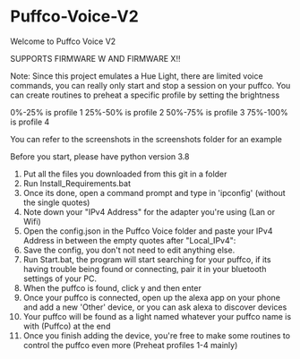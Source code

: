 # Puffco-Voice-V2

Welcome to Puffco Voice V2

SUPPORTS FIRMWARE W AND FIRMWARE X!!

Note: Since this project emulates a Hue Light, there are limited voice commands, you can really only start and stop a session on your puffco.
You can create routines to preheat a specific profile by setting the brightness

0%-25% is profile 1
25%-50% is profile 2
50%-75% is profile 3
75%-100% is profile 4

You can refer to the screenshots in the screenshots folder for an example

Before you start, please have python version 3.8

1. Put all the files you downloaded from this git in a folder
2. Run Install_Requirements.bat
3. Once its done, open a command prompt and type in 'ipconfig' (without the single quotes)
4. Note down your "IPv4 Address" for the adapter you're using (Lan or Wifi)
5. Open the config.json in the Puffco Voice folder and paste your IPv4 Address in between the empty quotes after "Local_IPv4": 
6. Save the config, you don't not need to edit anything else.
7. Run Start.bat, the program will start searching for your puffco, if its having trouble being found or connecting, pair it in your bluetooth settings of your PC.
8. When the puffco is found, click y and then enter
9. Once your puffco is connected, open up the alexa app on your phone and add a new 'Other' device, or you can ask alexa to discover devices
10. Your puffco will be found as a light named whatever your puffco name is with (Puffco) at the end
11. Once you finish adding the device, you're free to make some routines to control the puffco even more (Preheat profiles 1-4 mainly)

